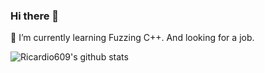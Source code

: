 ### Hi there 👋
🌱 I’m currently learning Fuzzing C++. And looking for a job.
<!--
**Ricardio609/Ricardio609** is a ✨ _special_ ✨ repository because its `README.md` (this file) appears on your GitHub profile.

Here are some ideas to get you started:

- 🔭 I’m currently working on ...
- 🌱 I’m currently learning ...
- 👯 I’m looking to collaborate on ...
- 🤔 I’m looking for help with ...
- 💬 Ask me about ...
- 📫 How to reach me: ...
- 😄 Pronouns: ...
- ⚡ Fun fact: ...
-->
![Ricardio609's github stats](https://github-readme-stats.vercel.app/api?username=ricardio609&count_private=true&show_icons=true)
<!-- ![Top Langs](https://github-readme-stats.vercel.app/api/top-langs/?username=ricardio609&layout=compact) -->

